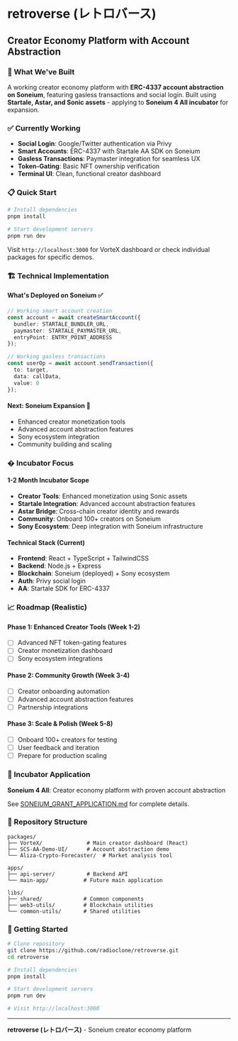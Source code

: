 # retroverse (レトロバース)
## Creator Economy Platform with Account Abstraction

### 🎯 What We've Built
A working creator economy platform with **ERC-4337 account abstraction on Soneium**, featuring gasless transactions and social login. Built using **Startale, Astar, and Sonic assets** - applying to **Soneium 4 All incubator** for expansion.

### ✅ Currently Working
- **Social Login**: Google/Twitter authentication via Privy
- **Smart Accounts**: ERC-4337 with Startale AA SDK on Soneium
- **Gasless Transactions**: Paymaster integration for seamless UX
- **Token-Gating**: Basic NFT ownership verification
- **Terminal UI**: Clean, functional creator dashboard

### 📋 Quick Start
```bash
# Install dependencies
pnpm install

# Start development servers
pnpm run dev
```

Visit `http://localhost:3000` for VorteX dashboard or check individual packages for specific demos.

### 🏗️ Technical Implementation

#### What's Deployed on Soneium ✅
```typescript
// Working smart account creation
const account = await createSmartAccount({
  bundler: STARTALE_BUNDLER_URL,
  paymaster: STARTALE_PAYMASTER_URL,
  entryPoint: ENTRY_POINT_ADDRESS
});

// Working gasless transactions
const userOp = await account.sendTransaction({
  to: target,
  data: callData,
  value: 0
});
```

#### Next: Soneium Expansion 📅
- Enhanced creator monetization tools
- Advanced account abstraction features
- Sony ecosystem integration
- Community building and scaling

### � Incubator Focus

#### 1-2 Month Incubator Scope
- **Creator Tools**: Enhanced monetization using Sonic assets
- **Startale Integration**: Advanced account abstraction features  
- **Astar Bridge**: Cross-chain creator identity and rewards
- **Community**: Onboard 100+ creators on Soneium
- **Sony Ecosystem**: Deep integration with Soneium infrastructure

#### Technical Stack (Current)
- **Frontend**: React + TypeScript + TailwindCSS
- **Backend**: Node.js + Express
- **Blockchain**: Soneium (deployed) + Sony ecosystem
- **Auth**: Privy social login
- **AA**: Startale SDK for ERC-4337

### 📈 Roadmap (Realistic)

#### Phase 1: Enhanced Creator Tools (Week 1-2)
- [ ] Advanced NFT token-gating features
- [ ] Creator monetization dashboard
- [ ] Sony ecosystem integrations

#### Phase 2: Community Growth (Week 3-4)
- [ ] Creator onboarding automation
- [ ] Advanced account abstraction features
- [ ] Partnership integrations

#### Phase 3: Scale & Polish (Week 5-8)
- [ ] Onboard 100+ creators for testing
- [ ] User feedback and iteration
- [ ] Prepare for production scaling

### 🎯 Incubator Application

**Soneium 4 All**: Creator economy platform with proven account abstraction

See [SONEIUM_GRANT_APPLICATION.md](SONEIUM_GRANT_APPLICATION.md) for complete details.

### 🔗 Repository Structure

```
packages/
├── VorteX/              # Main creator dashboard (React)
├── SCS-AA-Demo-UI/      # Account abstraction demo
└── Aliza-Crypto-Forecaster/  # Market analysis tool

apps/
├── api-server/          # Backend API
└── main-app/           # Future main application

libs/
├── shared/             # Common components
├── web3-utils/         # Blockchain utilities
└── common-utils/       # Shared utilities
```

### 🤝 Getting Started

```bash
# Clone repository
git clone https://github.com/radioclone/retroverse.git
cd retroverse

# Install dependencies
pnpm install

# Start development servers
pnpm run dev

# Visit http://localhost:3000
```

---

**retroverse (レトロバース)** - Soneium creator economy platform
